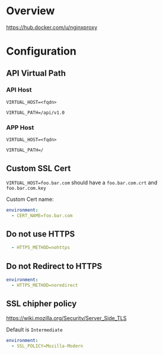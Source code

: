 # Overview

<https://hub.docker.com/u/nginxproxy>

# Configuration

## API Virtual Path

### API Host

`VIRTUAL_HOST=<fqdn>`

`VIRTUAL_PATH=/api/v1.0`

### APP Host

`VIRTUAL_HOST=<fqdn>`

`VIRTUAL_PATH=/`

## Custom SSL Cert

`VIRTUAL_HOST=foo.bar.com` should have a `foo.bar.com.crt` and `foo.bar.com.key`

Custom Cert name:

```yaml
environment:
  - CERT_NAME=foo.bar.com
```

## Do not use HTTPS

```yaml
  - HTTPS_METHOD=nohttps
```

## Do not Redirect to HTTPS

```yaml
environment:
  - HTTPS_METHOD=noredirect 
```

## SSL chipher policy

<https://wiki.mozilla.org/Security/Server_Side_TLS>

Default is `Intermediate`

```yaml
environment:
  - SSL_POLICY=Mozilla-Modern
```

